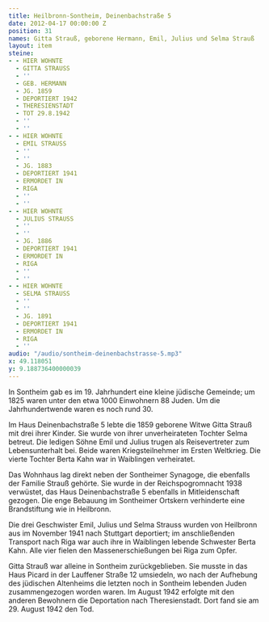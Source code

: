 ```yaml
---
title: Heilbronn-Sontheim, Deinenbachstraße 5
date: 2012-04-17 00:00:00 Z
position: 31
names: Gitta Strauß, geborene Hermann, Emil, Julius und Selma Strauß
layout: item
steine:
- - HIER WOHNTE
  - GITTA STRAUSS
  - ''
  - GEB. HERMANN
  - JG. 1859
  - DEPORTIERT 1942
  - THERESIENSTADT
  - TOT 29.8.1942
  - ''
  - ''
- - HIER WOHNTE
  - EMIL STRAUSS
  - ''
  - ''
  - JG. 1883
  - DEPORTIERT 1941
  - ERMORDET IN
  - RIGA
  - ''
  - ''
- - HIER WOHNTE
  - JULIUS STRAUSS
  - ''
  - ''
  - JG. 1886
  - DEPORTIERT 1941
  - ERMORDET IN
  - RIGA
  - ''
  - ''
- - HIER WOHNTE
  - SELMA STRAUSS
  - ''
  - ''
  - JG. 1891
  - DEPORTIERT 1941
  - ERMORDET IN
  - RIGA
  - ''
audio: "/audio/sontheim-deinenbachstrasse-5.mp3"
x: 49.118051
y: 9.188736400000039
---
```


In Sontheim gab es im 19. Jahrhundert eine kleine jüdische Gemeinde; um 1825 waren unter den etwa 1000 Einwohnern 88 Juden. Um die Jahrhundertwende waren es noch rund 30.

Im Haus Deinenbachstraße 5 lebte die 1859 geborene Witwe Gitta Strauß mit drei ihrer Kinder. Sie wurde von ihrer unverheirateten Tochter Selma betreut. Die ledigen Söhne Emil und Julius trugen als Reisevertreter zum Lebensunterhalt bei. Beide waren Kriegsteilnehmer im Ersten Weltkrieg. Die vierte Tochter Berta Kahn war in Waiblingen verheiratet.

Das Wohnhaus lag direkt neben der Sontheimer Synagoge, die ebenfalls der Familie Strauß gehörte. Sie wurde in der Reichspogromnacht 1938 verwüstet, das Haus Deinenbachstraße 5 ebenfalls in Mitleidenschaft gezogen. Die enge Bebauung im Sontheimer Ortskern verhinderte eine Brandstiftung wie in Heilbronn.

Die drei Geschwister Emil, Julius und Selma Strauss wurden von Heilbronn aus im November 1941 nach Stuttgart deportiert; im anschließenden Transport nach Riga war auch ihre in Waiblingen lebende Schwester Berta Kahn. Alle vier fielen den Massenerschießungen bei Riga zum Opfer.

Gitta Strauß war alleine in Sontheim zurückgeblieben. Sie musste in das Haus Picard in der Lauffener Straße 12 umsiedeln, wo nach der Aufhebung des jüdischen Altenheims die letzten noch in Sontheim lebenden Juden zusammengezogen worden waren. Im August 1942 erfolgte mit den anderen Bewohnern die Deportation nach Theresienstadt. Dort fand sie am 29. August 1942 den Tod.